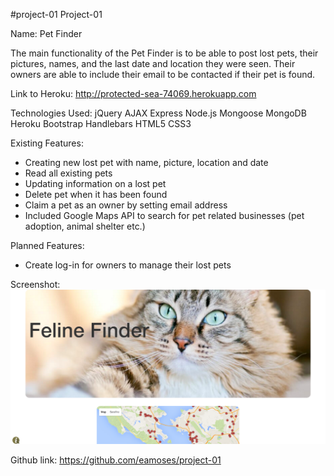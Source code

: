 #project-01
Project-01

Name: Pet Finder

The main functionality of the Pet Finder is to be able to post lost pets, their pictures, names, and the last date and location they were seen.  Their owners are able to include their email to be contacted if their pet is found.

Link to Heroku: http://protected-sea-74069.herokuapp.com

Technologies Used:
jQuery
AJAX
Express
Node.js
Mongoose
MongoDB
Heroku
Bootstrap
Handlebars
HTML5
CSS3

Existing Features:
* Creating new lost pet with name, picture, location and date
* Read all existing pets
* Updating information on a lost pet
* Delete pet when it has been found
* Claim a pet as an owner by setting email address
* Included Google Maps API to search for pet related businesses (pet adoption, animal shelter etc.)

Planned Features:
* Create log-in for owners to manage their lost pets

Screenshot:
![Alt text](readmeScreenShot.png?raw=true "PetFinder")

Github link: https://github.com/eamoses/project-01
